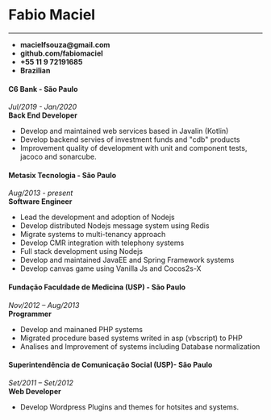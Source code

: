 Fabio Maciel
==============

--------------
* __macielfsouza@gmail.com__
* __github.com/fabiomaciel__
* __+55 11 9 72191685__
* __Brazilian__


#### C6 Bank - São Paulo 

_Jul/2019 - Jan/2020_<br/>
__Back End Developer__

* Develop and maintained web services based in Javalin (Kotlin)
* Develop backend servies of investment funds and "cdb" products
* Improvement quality of development with unit and component tests, jacoco and sonarcube.

#### Metasix Tecnologia - São Paulo 

_Aug/2013 - present_<br/>
__Software Engineer__

* Lead the development and adoption of Nodejs
* Develop distributed Nodejs message system using Redis
* Migrate systems to multi-tenancy approach
* Develop CMR integration  with telephony systems
* Full stack development using Nodejs 
* Develop and maintained JavaEE and Spring Framework systems
* Develop canvas game using Vanilla Js and Cocos2s-X


#### Fundação Faculdade de Medicina (USP) - São Paulo

_Nov/2012 – Aug/2013_ <br/>
__Programmer__

* Develop and mainaned PHP systems
* Migrated procedure based systems writed in asp (vbscript) to PHP
* Analises and Improvement of systems including Database normalization


#### Superintendência de Comunicação Social (USP)- São Paulo 

_Set/2011 – Set/2012_<br/>
__Web Developer__

* Develop Wordpress Plugins and themes for hotsites and systems.
